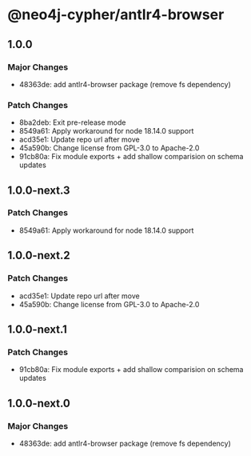 # @neo4j-cypher/antlr4-browser

## 1.0.0

### Major Changes

- 48363de: add antlr4-browser package (remove fs dependency)

### Patch Changes

- 8ba2deb: Exit pre-release mode
- 8549a61: Apply workaround for node 18.14.0 support
- acd35e1: Update repo url after move
- 45a590b: Change license from GPL-3.0 to Apache-2.0
- 91cb80a: Fix module exports + add shallow comparision on schema updates

## 1.0.0-next.3

### Patch Changes

- 8549a61: Apply workaround for node 18.14.0 support

## 1.0.0-next.2

### Patch Changes

- acd35e1: Update repo url after move
- 45a590b: Change license from GPL-3.0 to Apache-2.0

## 1.0.0-next.1

### Patch Changes

- 91cb80a: Fix module exports + add shallow comparision on schema updates

## 1.0.0-next.0

### Major Changes

- 48363de: add antlr4-browser package (remove fs dependency)
